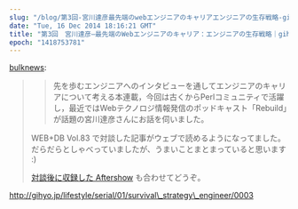 ```yaml
---
slug: "/blog/第3回-宮川達彦最先端のwebエンジニアのキャリアエンジニアの生存戦略-gihyojp"
date: "Tue, 16 Dec 2014 18:16:21 GMT"
title: "第3回　宮川達彦―最先端のWebエンジニアのキャリア：エンジニアの生存戦略｜gihyo.jp … 技術評論社"
epoch: "1418753781"
---
```

        
[bulknews](http://weblog.bulknews.net/post/105334762130/3-web-gihyo-jp):

> > 先を歩むエンジニアへのインタビューを通してエンジニアのキャリアについて考える本連載，今回は古くからPerlコミュニティで活躍し，最近ではWebテクノロジ情報発信のポッドキャスト「Rebuild」が話題の宮川達彦さんにお話を伺いました。
> 
> WEB+DB Vol.83 で対談した記事がウェブで読めるようになってました。だらだらとしゃべっていましたが、うまいことまとまっていると思います :)
> 
> [対談後に収録した Aftershow](http://rebuild.fm/64/) も合わせてどうぞ。

http://gihyo.jp/lifestyle/serial/01/survival\_strategy\_engineer/0003
